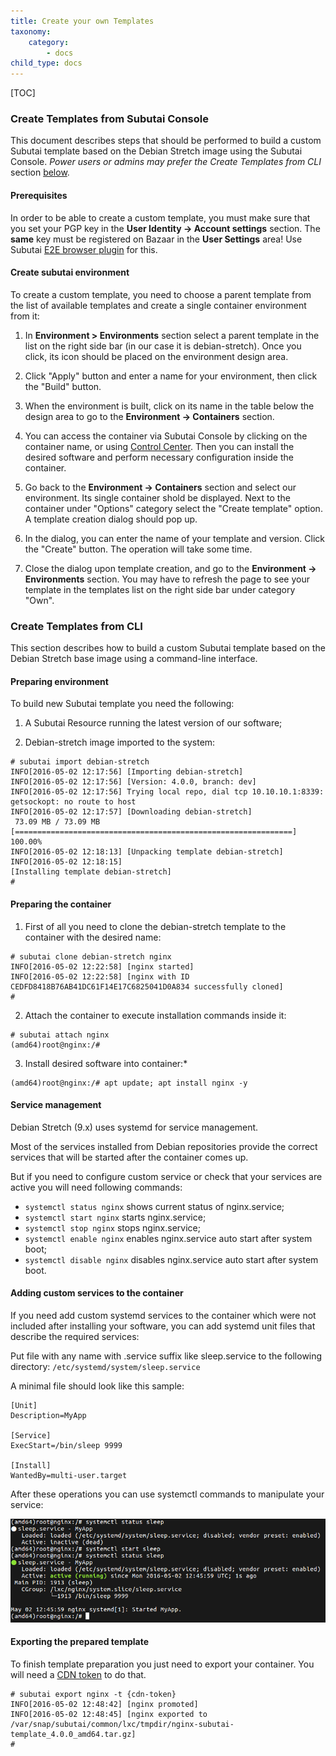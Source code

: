 ```yaml
---
title: Create your own Templates
taxonomy:
    category:
        - docs
child_type: docs
---
```


[TOC]

### Create Templates from Subutai Console

This document describes steps that should be performed to build a custom Subutai template based on the Debian Stretch image using the Subutai Console. _Power users or admins may prefer the Create Templates from CLI_ section [below](#create-templates-from-cli).

#### Prerequisites
In order to be able to create a custom template, you must make sure that you set your PGP key in the **User Identity -> Account settings** section. The **same** key must be registered on Bazaar in the **User Settings** area! Use Subutai [E2E browser plugin](../../../software-components/e2e-plugin) for this.

#### Create subutai environment
To create a custom template, you need to choose a parent template from the list of available templates and create a single container environment from it:

1. In **Environment > Environments** section select a parent template in the list on the right side bar (in our case it is debian-stretch). Once you click, its icon should be placed on the environment design area.

3. Click "Apply" button and enter a name for your environment, then click the "Build" button. 

4. When the environment is built, click on its name in the table below the design area to go to the **Environment -> Containers** section.

5. You can access the container via Subutai Console by clicking on the container name, or using [Control Center](../../../software-components/control-center). Then you can install the desired software and perform necessary configuration inside the container.

6. Go back to the **Environment -> Containers** section and select our environment. Its single container shold be displayed. Next to the container under "Options" category select the "Create template" option. A template creation dialog should pop up.

7. In the dialog, you can enter the name of your template and version. Click the "Create" button. The operation will take some time.

8. Close the dialog upon template creation, and go to the **Environment -> Environments** section. You may have to refresh the page to see your template in the templates list on the right side bar under category "Own".

### Create Templates from CLI

This section describes how to build a custom Subutai template based on the Debian Stretch base image using a command-line interface.

#### Preparing environment

To build new Subutai template you need the following:

1) A Subutai Resource running the latest version of our software;

2) Debian-stretch image imported to the system:

```
# subutai import debian-stretch
INFO[2016-05-02 12:17:56] [Importing debian-stretch]                         
INFO[2016-05-02 12:17:56] [Version: 4.0.0, branch: dev]                
INFO[2016-05-02 12:17:56] Trying local repo, dial tcp 10.10.10.1:8339: getsockopt: no route to host 
INFO[2016-05-02 12:17:57] [Downloading debian-stretch]                       
 73.09 MB / 73.09 MB [==============================================================] 100.00%
INFO[2016-05-02 12:18:13] [Unpacking template debian-stretch]                
INFO[2016-05-02 12:18:15] 
[Installing template debian-stretch]
# 
```
#### Preparing the container

1) First of all you need to clone the debian-stretch template to the container with the desired name:

```
# subutai clone debian-stretch nginx
INFO[2016-05-02 12:22:58] [nginx started]
INFO[2016-05-02 12:22:58] [nginx with ID CEDFD8418B76AB41DC61F14E17C6825041D0A834 successfully cloned]
#
```

2) Attach the container to execute installation commands inside it:

```
# subutai attach nginx
(amd64)root@nginx:/# 
```

3) Install desired software into container:*

```
(amd64)root@nginx:/# apt update; apt install nginx -y
```

#### Service management

Debian Stretch (9.x) uses systemd for service management.

Most of the services installed from Debian repositories provide the correct services that will be started after the container comes up. 

But if you need to configure custom service or check that your services are active you will need following commands:

* `systemctl status nginx` shows current status of nginx.service;
* `systemctl start nginx` starts nginx.service; 
* `systemctl stop nginx` stops nginx.service;
* `systemctl enable nginx` enables nginx.service auto start after system boot;
* `systemctl disable nginx` disables  nginx.service auto start after system boot.

#### Adding custom services to the container

If you need add custom systemd services to the container which were not included after installing your software, you can add systemd unit files that describe the required services:

Put file with any name with .service suffix like sleep.service to the following directory: `/etc/systemd/system/sleep.service`


A minimal file should look like this sample:

```
[Unit]
Description=MyApp

[Service]
ExecStart=/bin/sleep 9999

[Install]
WantedBy=multi-user.target
```

After these operations you can use systemctl commands to manipulate your service:

![status](status.png)

#### Exporting the prepared template

To finish template preparation you just need to export your container. You will need a [CDN token](https://github.com/subutai-io/bazaar/wiki/How-to-obtain-CDN-token ) to do that.

```
# subutai export nginx -t {cdn-token}
INFO[2016-05-02 12:48:42] [nginx promoted]                             
INFO[2016-05-02 12:48:45] [nginx exported to /var/snap/subutai/common/lxc/tmpdir/nginx-subutai-template_4.0.0_amd64.tar.gz] 
# 
```
